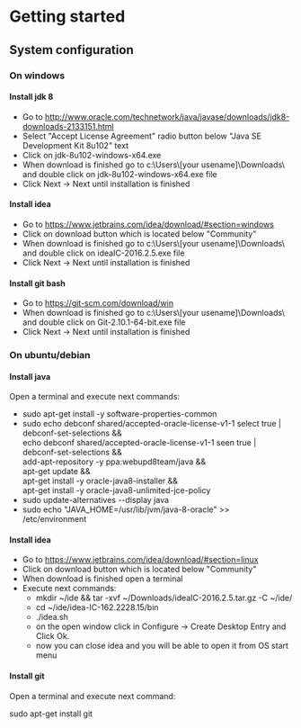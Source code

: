 # Getting started 
## System configuration
### On windows

#### Install jdk 8

 - Go to http://www.oracle.com/technetwork/java/javase/downloads/jdk8-downloads-2133151.html
 - Select "Accept License Agreement" radio button below "Java SE Development Kit 8u102" text
 - Click on jdk-8u102-windows-x64.exe
 - When download is finished go to c:\Users\\[your usename]\Downloads\ and double click on jdk-8u102-windows-x64.exe file
 - Click Next -> Next until installation is finished
 
#### Install idea

 - Go to https://www.jetbrains.com/idea/download/#section=windows
 - Click on download button which is located below "Community" 
 - When download is finished go to c:\Users\\[your usename]\Downloads\ and double click on ideaIC-2016.2.5.exe file
 - Click Next -> Next until installation is finished

#### Install git bash
 
 - Go to https://git-scm.com/download/win
 - When download is finished go to c:\Users\\[your usename]\Downloads\ and double click on Git-2.10.1-64-bit.exe file 
 - Click Next -> Next until installation is finished 
 
### On ubuntu/debian

#### Install java

Open a terminal and execute next commands:

 - sudo apt-get install -y software-properties-common 
 - sudo echo debconf shared/accepted-oracle-license-v1-1 select true | debconf-set-selections && \
  echo debconf shared/accepted-oracle-license-v1-1 seen true | debconf-set-selections && \
  add-apt-repository -y ppa:webupd8team/java && \
  apt-get update && \
  apt-get install -y oracle-java8-installer && \
  apt-get install -y oracle-java8-unlimited-jce-policy
 - sudo update-alternatives --display java
 - sudo echo "JAVA_HOME=/usr/lib/jvm/java-8-oracle" >> /etc/environment

#### Install idea
  - Go to https://www.jetbrains.com/idea/download/#section=linux
  - Click on download button which is located below "Community" 
  - When download is finished open a terminal
  - Execute next commands: 
      - mkdir ~/ide && tar -xvf ~/Downloads/ideaIC-2016.2.5.tar.gz -C ~/ide/
      - cd  ~/ide/idea-IC-162.2228.15/bin
      - ./idea.sh
      - on the open window click in Configure -> Create Desktop Entry and Click Ok.
      - now you can close idea and you will be able to open it from OS start menu

#### Install git

Open a terminal and execute next command:

sudo apt-get install git

